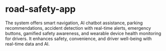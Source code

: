 # road-safety-app
The system offers smart navigation, AI chatbot assistance, parking recommendations, accident detection with real-time alerts, emergency buttons, gamified safety awareness, and wearable device health monitoring for drivers. It enhances safety, convenience, and driver well-being with real-time data and AI.

